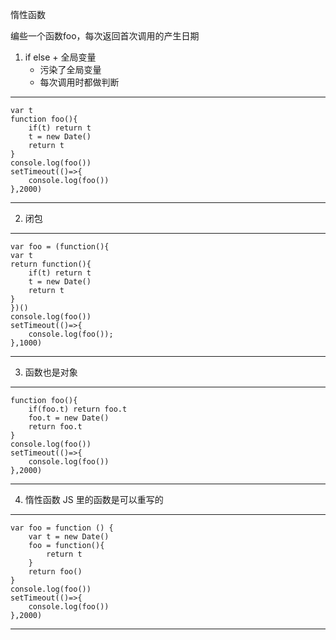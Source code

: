 惰性函数

编些一个函数foo，每次返回首次调用的产生日期
1. if else + 全局变量
    - 污染了全局变量
    - 每次调用时都做判断
-------------------------------
    var t
    function foo(){
        if(t) return t
        t = new Date()
        return t
    }
    console.log(foo())
    setTimeout(()=>{
        console.log(foo())
    },2000)
--------------------------------
2. 闭包
--------------------------------
    var foo = (function(){
    var t
    return function(){
        if(t) return t
        t = new Date()
        return t
    }
    })()
    console.log(foo())
    setTimeout(()=>{
        console.log(foo());
    },1000)
--------------------------------
3. 函数也是对象
--------------------------------
    function foo(){
        if(foo.t) return foo.t
        foo.t = new Date()
        return foo.t
    }
    console.log(foo())
    setTimeout(()=>{
        console.log(foo())
    },2000)

--------------------------------
4. 惰性函数
   JS 里的函数是可以重写的
--------------------------------
    var foo = function () {
        var t = new Date()
        foo = function(){
            return t
        }
        return foo()
    }
    console.log(foo())
    setTimeout(()=>{
        console.log(foo())
    },2000)
--------------------------------
    